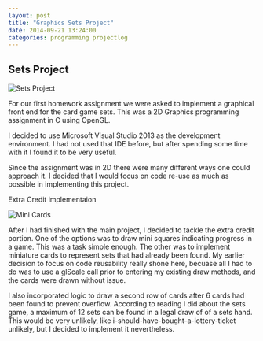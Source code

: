 ```yaml
---
layout: post
title: "Graphics Sets Project"
date: 2014-09-21 13:24:00
categories: programming projectlog
---
```


## Sets Project

![Sets Project]({{}}/images/sets.jpg)

For our first homework assignment we were asked to implement a graphical front end for the card game sets. This was a 2D Graphics programming assignment in C using OpenGL.

I decided to use Microsoft Visual Studio 2013 as the development environment. I had not used that IDE before, but after spending some time with it I found it to be very useful.

Since the assignment was in 2D there were many different ways one could approach it. I decided that I would focus on code re-use as much as possible in implementing this project.

Extra Credit implementaion

![Mini Cards]({{}}/images/sets_ec.jpg)

After I had finished with the main project, I decided to tackle the extra credit portion. One of the options was to draw mini squares indicating progress in a game. This was a task simple enough. The other was to implement miniature cards to represent sets that had already been found. My earlier decision to focus on code reusability really shone here, becuase all I had to do was to use a glScale call prior to entering my existing draw methods, and the cards were drawn without issue.

I also incorporated logic to draw a second row of cards after 6 cards had been found to prevent overflow. According to reading I did about the sets game, a maximum of 12 sets can be found in a legal draw of of a sets hand. This would be very unlikely, like i-should-have-bought-a-lottery-ticket unlikely, but I decided to implement it nevertheless.
